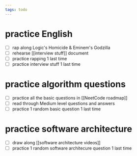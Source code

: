 ```yaml
---
tags: todo
---
```

# practice English
- [ ] rap along Logic's Homicide & Eminem's Godzilla
- [ ] rehearse [[interview stuff]] document
- [ ] practice rapping 1 last time
- [ ] practice interview stuff 1 last time

# practice algorithm questions
- [ ] practice all the basic questions in [[NeetCode roadmap]]
- [ ] read through Medium level questions and answers
- [ ] practice 1 random basic question 1 last time

# practice software architecture
- [ ] draw along [[software architecture videos]]
- [ ] practice 1 random software architecure question 1 last time 